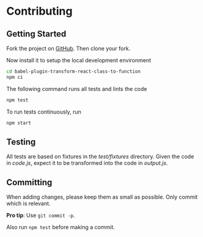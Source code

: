 # Contributing

## Getting Started

Fork the project on [GitHub]. Then clone your fork.

Now install it to setup the local development environment

```sh
cd babel-plugin-transform-react-class-to-function
npm ci
```

The following command runs all tests and lints the code

```sh
npm test
```

To run tests continuously, run

```sh
npm start
```

## Testing

All tests are based on fixtures in the *test/fixtures* directory. Given the code in *code.js*, expect it to be transformed into the code in *output.js*.

## Committing

When adding changes, please keep them as small as possible. Only commit which is relevant.

**Pro tip**: Use `git commit -p`.

Also run `npm test` before making a commit.


[GitHub]: https://github.com/remcohaszing/babel-plugin-transform-react-class-to-function

